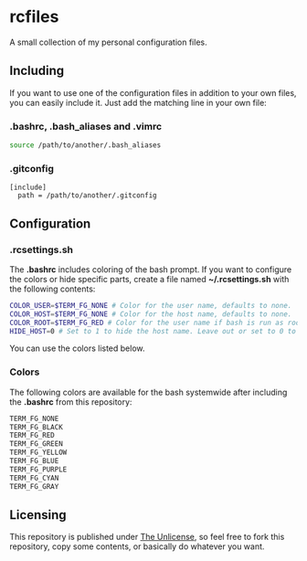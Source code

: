# rcfiles
A small collection of my personal configuration files.

## Including
If you want to use one of the configuration files in addition to your own files, you can easily include it. Just add the matching line in your own file:

### .bashrc, .bash_aliases and .vimrc
```bash
source /path/to/another/.bash_aliases
```

### .gitconfig
```gitconfig
[include]
  path = /path/to/another/.gitconfig
```

## Configuration

### .rcsettings.sh
The **.bashrc** includes coloring of the bash prompt. If you want to configure the colors or hide specific parts, create a file named **~/.rcsettings.sh** with the following contents:
```bash
COLOR_USER=$TERM_FG_NONE # Color for the user name, defaults to none.
COLOR_HOST=$TERM_FG_NONE # Color for the host name, defaults to none.
COLOR_ROOT=$TERM_FG_RED # Color for the user name if bash is run as root, defaults to red.
HIDE_HOST=0 # Set to 1 to hide the host name. Leave out or set to 0 to show it.
```
You can use the colors listed below.

### Colors
The following colors are available for the bash systemwide after including the **.bashrc** from this repository:
```bash
TERM_FG_NONE
TERM_FG_BLACK
TERM_FG_RED
TERM_FG_GREEN
TERM_FG_YELLOW
TERM_FG_BLUE
TERM_FG_PURPLE
TERM_FG_CYAN
TERM_FG_GRAY
```

## Licensing
This repository is published under [The Unlicense](http://unlicense.org/UNLICENSE), so feel free to fork this repository, copy some contents, or basically do whatever you want. 

